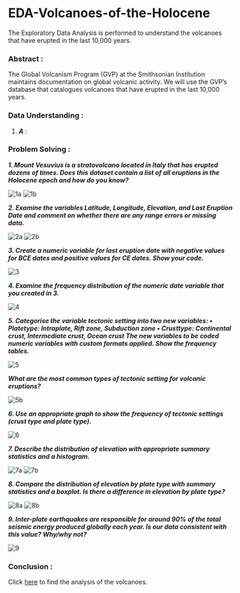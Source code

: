 # EDA-Volcanoes-of-the-Holocene
The Exploratory Data Analysis is performed to understand the volcanoes that have erupted in the last 10,000 years.

### Abstract :

The Global Volcanism Program (GVP) at the Smithsonian Institution maintains documentation on global volcanic activity. We will use the GVP’s database that catalogues volcanoes that have erupted in the last 10,000 years.

### Data Understanding :

1. **_A_** :


### Problem Solving :

**_1. Mount Vesuvius is a stratovolcano located in Italy that has erupted dozens of times. Does this dataset contain a list of all eruptions in the Holocene epoch and how do you know?_**

![1a](https://github.com/AbhishekKumar-0311/Micro-Projects/blob/main/EDA-Volcanos-of-the-Holocene/png/1a.png)
![1b](https://github.com/AbhishekKumar-0311/Micro-Projects/blob/main/EDA-Volcanos-of-the-Holocene/png/1b.png)

**_2. Examine the variables Latitude, Longitude, Elevation, and Last Eruption Date and comment on whether there are any range errors or missing data._**

![2a](https://github.com/AbhishekKumar-0311/Micro-Projects/blob/main/EDA-Volcanos-of-the-Holocene/png/2a.png)
![2b](https://github.com/AbhishekKumar-0311/Micro-Projects/blob/main/EDA-Volcanos-of-the-Holocene/png/2b.png)

**_3. Create a numeric variable for last eruption date with negative values for BCE dates and positive values for CE dates. Show your code._**

![3](https://github.com/AbhishekKumar-0311/Micro-Projects/blob/main/EDA-Volcanos-of-the-Holocene/png/3.png)

**_4. Examine the frequency distribution of the numeric date variable that you created in 3._**

![4](https://github.com/AbhishekKumar-0311/Micro-Projects/blob/main/EDA-Volcanos-of-the-Holocene/png/4.png)

**_5. Categorise the variable tectonic setting into two new variables:
• Platetype: Intraplate, Rift zone, Subduction zone
• Crusttype: Continental crust, Intermediate crust, Ocean crust
The new variables to be coded numeric variables with custom formats applied. Show the frequency tables._**

![5](https://github.com/AbhishekKumar-0311/Micro-Projects/blob/main/EDA-Volcanos-of-the-Holocene/png/5.png)

**_What are the most common types of tectonic setting for volcanic eruptions?_**

![5b](https://github.com/AbhishekKumar-0311/Micro-Projects/blob/main/EDA-Volcanos-of-the-Holocene/png/5b.png)

**_6. Use an appropriate graph to show the frequency of tectonic settings (crust type and plate type)._**

![6](https://github.com/AbhishekKumar-0311/Micro-Projects/blob/main/EDA-Volcanos-of-the-Holocene/png/6.png)

**_7. Describe the distribution of elevation with appropriate summary statistics and a histogram._**

![7a](https://github.com/AbhishekKumar-0311/Micro-Projects/blob/main/EDA-Volcanos-of-the-Holocene/png/7a.png)
![7b](https://github.com/AbhishekKumar-0311/Micro-Projects/blob/main/EDA-Volcanos-of-the-Holocene/png/7b.png)

**_8. Compare the distribution of elevation by plate type with summary statistics and a boxplot. Is there a difference in elevation by plate type?_**

![8a](https://github.com/AbhishekKumar-0311/Micro-Projects/blob/main/EDA-Volcanos-of-the-Holocene/png/8a.png)
![8b](https://github.com/AbhishekKumar-0311/Micro-Projects/blob/main/EDA-Volcanos-of-the-Holocene/png/8b.png)

**_9. Inter-plate earthquakes are responsible for around 90% of the total seismic energy produced globally each year. Is our data consistent with this value? Why/why not?_**

![9](https://github.com/AbhishekKumar-0311/Micro-Projects/blob/main/EDA-Volcanos-of-the-Holocene/png/9.png)


### Conclusion :

Click [here](https://github.com/AbhishekKumar-0311/Micro-Projects/blob/main/EDA-Volcanos-of-the-Holocene/AnalysisResult/AnalysisDocument.docx) to find the analysis of the volcanoes.
